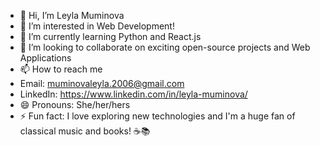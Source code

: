 - 👋 Hi, I’m Leyla Muminova
- 👀 I’m interested in Web Development!
- 🌱 I’m currently learning Python and React.js
- 💞️ I’m looking to collaborate on exciting open-source projects and Web Applications
- 📫 How to reach me
- Email: muminovaleyla.2006@gmail.com
- LinkedIn: https://www.linkedin.com/in/leyla-muminova/
- 😄 Pronouns: She/her/hers
- ⚡ Fun fact: I love exploring new technologies and I'm a huge fan of classical music and books! ☕📚

<!---
leylamuminova/leylamuminova is a ✨ special ✨ repository because its `README.md` (this file) appears on your GitHub profile.
You can click the Preview link to take a look at your changes.
--->
